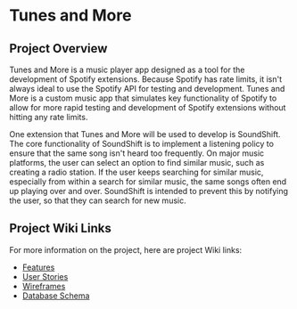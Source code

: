 # Tunes and More
## Project Overview
Tunes and More is a music player app designed as a tool for the development of Spotify extensions. Because Spotify has rate limits, it isn't always ideal to use the Spotify API for testing and development. Tunes and More is a custom music app that simulates key functionality of Spotify to allow for more rapid testing and development of Spotify extensions without hitting any rate limits.

One extension that Tunes and More will be used to develop is SoundShift. The core functionality of SoundShift is to implement a listening policy to ensure that the same song isn't heard too frequently. On major music platforms, the user can select an option to find similar music, such as creating a radio station. If the user keeps searching for similar music, especially from within a search for similar music, the same songs often end up playing over and over. SoundShift is intended to prevent this by notifying the user, so that they can search for new music.

## Project Wiki Links
For more information on the project, here are project Wiki links:
- [Features](https://github.com/djdinnebeil/tunes-and-more/wiki/Features-List)
- [User Stories](https://github.com/djdinnebeil/tunes-and-more/wiki/User-Stories)
- [Wireframes](https://github.com/djdinnebeil/tunes-and-more/wiki/Wireframes)
- [Database Schema](https://github.com/djdinnebeil/tunes-and-more/wiki/Database-Schema)
